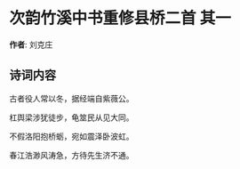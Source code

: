 # 次韵竹溪中书重修县桥二首  其一

**作者**: 刘克庄

## 诗词内容

古者役人常以冬，据经端自紫薇公。

杠舆梁涉犹徒步，龟筮民从见大同。

不假洛阳抱桥蛎，宛如震泽卧波虹。

春江浩渺风涛急，方待先生济不通。

